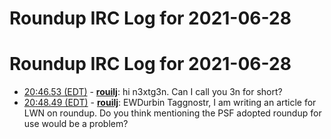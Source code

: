 # Roundup IRC Log for 2021-06-28 #
# Roundup IRC Log for 2021-06-28
* <a href="#20:46.53" id="20:46.53">20:46.53 (EDT)</a> - __[rouilj](https://github.com/rouilj)__: hi n3xtg3n. Can I call you 3n for short?
* <a href="#20:48.49" id="20:48.49">20:48.49 (EDT)</a> - __[rouilj](https://github.com/rouilj)__: EWDurbin Taggnostr, I am writing an article for LWN on roundup. Do you think mentioning the PSF adopted roundup for use would be a problem?
